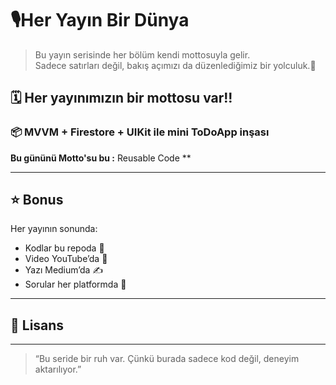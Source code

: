 # 🎙Her Yayın Bir Dünya
 
> Bu yayın serisinde her bölüm kendi mottosuyla gelir.  
> Sadece satırları değil, bakış açımızı da düzenlediğimiz bir yolculuk.🎡

## 🗓 Her yayınımızın bir mottosu var!!

### 📦  MVVM + Firestore + UIKit ile mini ToDoApp inşası 
**Bu gününü Motto'su bu :** Reusable Code **  

---


## ⭐ Bonus

Her yayının sonunda:  
- Kodlar bu repoda 📁  
- Video YouTube’da 🎥  
- Yazı Medium’da ✍️  
- Sorular her platformda 💬

---



## 🧾 Lisans



---

> “Bu seride bir ruh var. Çünkü burada sadece kod değil, deneyim aktarılıyor.”
